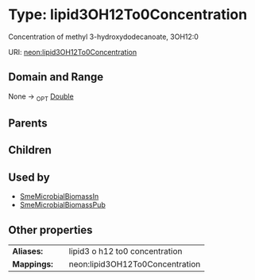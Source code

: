 
# Type: lipid3OH12To0Concentration


Concentration of methyl 3-hydroxydodecanoate, 3OH12:0

URI: [neon:lipid3OH12To0Concentration](https://data.neonscience.org/lipid3OH12To0Concentration)


## Domain and Range

None ->  <sub>OPT</sub> [Double](types/Double.md)

## Parents


## Children


## Used by

 * [SmeMicrobialBiomassIn](SmeMicrobialBiomassIn.md)
 * [SmeMicrobialBiomassPub](SmeMicrobialBiomassPub.md)

## Other properties

|  |  |  |
| --- | --- | --- |
| **Aliases:** | | lipid3 o h12 to0 concentration |
| **Mappings:** | | neon:lipid3OH12To0Concentration |

